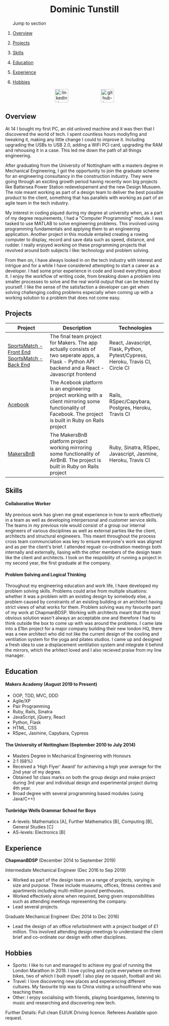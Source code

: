 <h1 align="center">Dominic Tunstill</h1>

<ol>
<p> 
Jump to section
</p>
<li>
		 
[Overview](#overview)
</li>
<li>
		 
[Projects](#projects)
</li>
<li>
	
[Skills](#skills)
</li>
<li>
	
[Education](#education)
</li>
<li>
	
[Experience](#experience)
</li>
<li>
	
[Hobbies](#hobbies)
</li>
</ol>

<p align="center">
<a  href="https://www.linkedin.com/in/dominic-tunstill-20293629/">
	<img src="https://www.vitae.ac.uk/images/logos/linkedin.png/@@images/c84f67eb-8427-48f3-9bc0-69712df8126b.png" alt="linkedin-logo" hspace="50" height="42" width="42"></a>
	<a  href="https://github.com/domtunstill">
	<img src="https://encrypted-tbn0.gstatic.com/images?q=tbn:ANd9GcQoomskqBHw1diTlhQBHA7krBgtr9Vjlu7UJaBfRD584XzJHYy_Ag&s" alt="github-logo" hspace="50" height="42" width="42"></a>
</p>

## Overview
<p>
At 14 I bought my first PC, an old unloved machine and it was then that I discovered the world of tech. I spent countless hours modiyfing and tweaking it, making any little change I could to improve it. Including upgrading the USBs to USB 2.0, adding a WiFi PCI card, upgrading the RAM and rehousing it in a case. This led me down the path of all things engineering.
</p>
<p>
After graduating from the University of Nottingham with a masters degree in Mechanical Engineering, I got the opportunity to join the graduate scheme for an engineering consultancy in the construction industry. They were going through an exciting growth period having recently won big projects like Battersea Power Station redevelopement and the new Design Musuem. The role meant working as part of a design team to deliver the best possible product to the client, something that has parallels with working as part of an agile team in the tech industry.
</p>
<p>
My interest in coding piqued during my degree at university when, as a part of my degree requirements, I had a "Computer Programming" module. I was tasked to use MATLAB to solve engineering problems. This involved using programming fundamentals and applying them to an engineering application. Another project in this module entailed creating a rowing computer to display, record and save data such as speed, distance, and rudder. I really enjoyed working on these programming projects that revolved around both subjects I like: technology and problem solving.
</p>
<p>
From then on, I have always looked in on the tech industry with interest and intrigue and for a while I have considered attempting to start a career as a developer. I had some prior experience in code and loved everything about it. I enjoy the workflow of writing code, from breaking down a problem into smaller processes to solve and the real world output that can be tested by yourself. I like the sense of the satisfaction a developer can get when solving challenging coding problems especially when coming up with a working solution to a problem that does not come easy.
</p>

## Projects
| Project   | Description | Technologies |
|---        |---         |---           |
| [SportsMatch - Front End](https://github.com/domtunstill/sportsmatch_react) [SportsMatch - Back End](https://github.com/domtunstill/sportsmatch_api) | The final team project for Makers. The app actually consists of two seperate apps, a Flask - Python API backend and a React - Javascript frontend | React, Javascript, Flask, Python, Pytest/Cypress, Heroku, Travis CI, Circle CI|
| [Acebook](https://github.com/domtunstill/acebook-facebuzz) |The Acebook platform is an engineering project working with a client mirroring some functionality of Facebook. The project is built in Ruby on Rails project |Rails, RSpec/Capybara, Postgres, Heroku, Travis CI|
|[MakersBnB](https://github.com/domtunstill/makersBnB) | The MakersBnB platform project working mirroring some functionality of AirBnB. The project is built in Ruby on Rails project |Ruby, Sinatra, RSpec, Javascript, Jasmine, Heroku, Travis CI |

## Skills

#### Collaborative Worker

My previous work has given me great experience in how to work effectively in a team as well as developing interpersonal and customer service skills. The teams in my previous role would consist of a group our internal engineers of various disciplines as well as external parties like the client, architects and structural engineeers. This meant throughout the process cross team communciation was key to ensure everyone's work was aligned and as per the client's brief. I attended regualr co-ordination meetings both internally and externally, liasing with the other members of the design team like the client and architects. I took on the respobility of running a project in my second year, the first graduate at the company.

#### Problem Solving and Logical Thinking

Throughout my engineering education and work life, I have developed my problem solving skills. Problems could arise from multiple situations: whether it was a problem with an existing design by somebody else, a problem caused by constraints of an existing building or an architect having strict views of what works for them. Problem solving was my favourite part of my work at ChapmanBDSP. Working with architects meant that the most obvious solution wasn't always an acceptable one and therefore I had to think outside the box to come up with was around the problems. 
I came late into a £1bn project for a major company building their new london HQ, there was a new architect who did not like the current design of the cooling and ventilation system for the yoga and pilates studios. I came up and designed a fresh idea to use a displacement ventilation system and integrate it behind the mirrors, which the arhitect loved and I also recieved praise from my line manager. 

## Education

#### Makers Academy (August 2019 to Present)

- OOP, TDD, MVC, DDD
- Agile/XP
- Pair Programming
- Ruby, Rails, Sinatra
- JavaScript, jQuery, React
- Python, Flask
- HTML, CSS
- RSpec, Jasmine, Capybara, Cypress

#### The University of Nottingham (September 2010 to July 2014)
	
- Masters Degree in Mechanical Engineering with Honours                                                                  
- 2:1 (68%)
- Received a ‘High Flyer’ Award’ for achieving a high year average for the 2nd year of my degree.
- Obtained 1st class marks on both the group design and make project during 3rd year and individual design and experimental project during 4th year.
- Broad degree with several programming based modules (using Java/C++)

#### Tunbridge Wells Grammar School for Boys

- A-levels: Mathematics [A], Further Mathematics [B], Computing [B], General Studies [C]
- AS-levels: Electronics [B]

## Experience

**ChapmanBDSP** (December 2014 to September 2019)

Intermediate Mechanical Engineer (Dec 2016 to Sep 2019)    

- Worked as part of the design team on a range of projects, varying in size and purpose.  These include museums, offices, fitness centres and apartments including multi-million pound penthouses.
- Worked effectively alone when required, being given responsibilities such as attending meetings representing the company.
- Lead several projects.

Graduate Mechanical Engineer (Dec 2014 to Dec 2016)
- Lead the design of an office refurbishment with a project budget of £1 million. This involved attending design meetings to understand the client brief and co-ordinate our design with other disciplines.

## Hobbies

- Sports: I like to run and managed to achieve my goal of running the London Marathon in 2019. I love cycling and cycle everywhere on three bikes, two of which I built myself. I also play on squash, football and ski.
- Travel: I love discovering new places and experiencing different cultures. My favourite trip was to China visiting a schoolfriend who was teaching there.
- Other: I enjoy socialising with friends, playing boardgames, listening to music and researching and discovering new tech.

Further Details: Full clean EU/UK Driving licence.
Referees Available upon request. 
